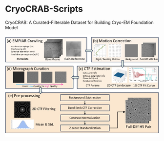 # CryoCRAB-Scripts
CryoCRAB: A Curated-Filterable Dataset for Building Cryo-EM Foundation Model

![CryoCRAB](Assets/Overview_of_CryoCRAB.jpg)